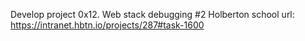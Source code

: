Develop project 
0x12. Web stack debugging #2
Holberton school
url: https://intranet.hbtn.io/projects/287#task-1600

